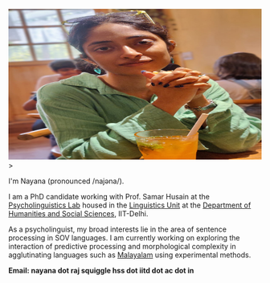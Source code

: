 
<img src="https://github.com/nayana-raj/nayana-raj.github.io/blob/main/images/website.jpg" width="600" height="300">>

I'm Nayana (pronounced /najəna/).

I am a PhD candidate working with Prof. Samar Husain at the [Psycholinguistics Lab](https://web.iitd.ac.in/~samar/lab.html) housed in the [Linguistics Unit](https://sites.google.com/view/iit-delhi-linguistics) at the [Department of Humanities and Social Sciences](https://hss.iitd.ac.in/), IIT-Delhi.

As a psycholinguist, my broad interests lie in the area of sentence processing in SOV languages. I am currently working on exploring the interaction of predictive processing and morphological complexity in agglutinating languages such as [Malayalam](https://en.wikipedia.org/wiki/Malayalam_grammar) using experimental methods.

**Email: nayana dot raj squiggle hss dot iitd dot ac dot in**

